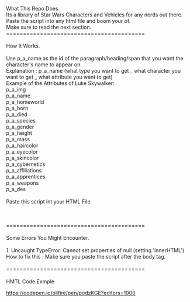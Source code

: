 What This Repo Does.<br>
Its a library of Star Wars Characters and Vehicles for any nerds out there.<br>
Paste the script into any html file and boom your of.<br>
Make sure to read the next section.<br>
=========================================<br>
<br>
How It Works.<br>
<br>
Use p_a_name as the id of the paragraph/heading/span that you want the character's name to appear on. <br>
Explanation : p_a_name (what type you want to get _ what character you want to get _ what attribute you want to get)
<br>
Example of the Attributes of Luke Skywalker:<br>
p_a_img<br>
p_a_name<br>
p_a_homeworld<br>
p_a_born<br>
p_a_died<br>
p_a_species<br>
p_a_gender<br>
p_a_height<br>
p_a_mass<br>
p_a_haircolor<br>
p_a_eyecolor<br>
p_a_skincolor<br>
p_a_cybernetics<br>
p_a_affiliations<br>
p_a_apprentices<br>
p_a_weapons<br>
p_a_des<br>
<br>
Paste this script int your HTML File<br>
<script src = "https://cdn.jsdelivr.net/gh/oli-fire/Star-Wars-Databank@v1.0.0/characters.js"></script><br>
<br>
=========================================<br>
<br>
Some Errors You Might Encounter.<br>
<br>
1. Uncaught TypeError: Cannot set properties of null (setting 'innerHTML')<br>
How to fix this : Make sure you paste the script after the body tag.<br>
<br>
=========================================<br>
<br>
HMTL Code Exmple

https://codepen.io/olifire/pen/podzKGE?editors=1000
